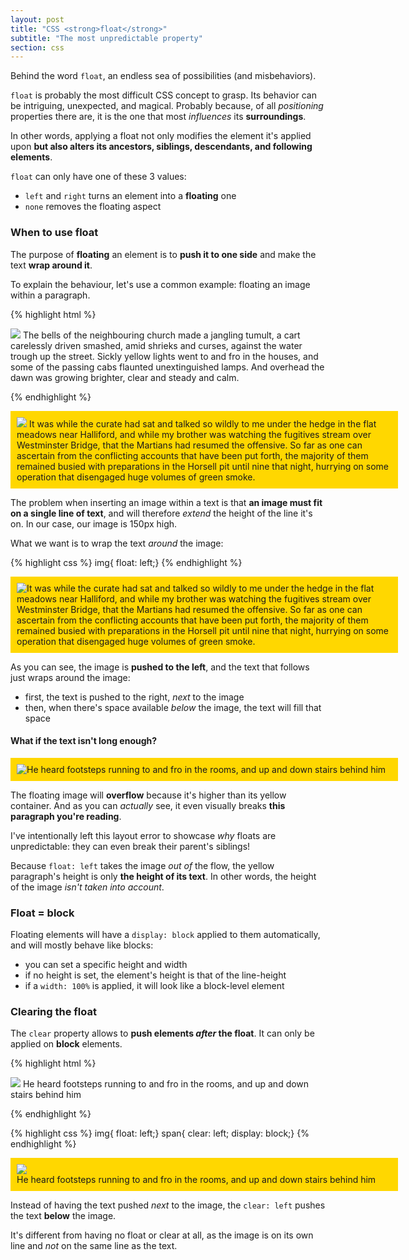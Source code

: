 ```yaml
---
layout: post
title: "CSS <strong>float</strong>"
subtitle: "The most unpredictable property"
section: css
---
```


Behind the word `float`, an endless sea of possibilities (and misbehaviors).

`float` is probably the most difficult CSS concept to grasp. Its behavior can be intriguing, unexpected, and magical. Probably because, of all _positioning_ properties there are, it is the one that most _influences_ its **surroundings**.

In other words, applying a float not only modifies the element it's applied upon **but also alters its ancestors, siblings, descendants, and following elements**.

`float` can only have one of these 3 values:

* `left` and `right` turns an element into a **floating** one
* `none` removes the floating aspect

### When to use float

The purpose of **floating** an element is to **push it to one side** and make the text **wrap around it**.

To explain the behaviour, let's use a common example: floating an image within a paragraph.

{% highlight html %}
<p>
  <img src="https://via.placeholder.com/150">
  The bells of the neighbouring church made a jangling tumult, a cart carelessly driven smashed, amid shrieks and curses, against the water trough up the street.  Sickly yellow lights went to and fro in the houses, and some of the passing cabs flaunted unextinguished lamps. And overhead the dawn was growing brighter, clear and steady and calm.
</p>
{% endhighlight %}

<div class="result">
  <p style="background: gold; padding: 10px; width: 600px;">
    <img src="https://via.placeholder.com/150">
    It was while the curate had sat and talked so wildly to me under the hedge in the flat meadows near Halliford, and while my brother was watching the fugitives stream over Westminster Bridge, that the Martians had resumed the offensive. So far as one can ascertain from the conflicting accounts that have been put forth, the majority of them remained busied with preparations in the Horsell pit until nine that night, hurrying on some operation that disengaged huge volumes of green smoke.
  </p>
</div>

The problem when inserting an image within a text is that **an image must fit on a single line of text**, and will therefore _extend_ the height of the line it's on. In our case, our image is 150px high.

What we want is to wrap the text _around_ the image:

{% highlight css %}
img{ float: left;}
{% endhighlight %}

<div class="result">
  <p style="background: gold; padding: 10px; width: 600px;">
    <img style="float: left;" src="https://via.placeholder.com/150">
    It was while the curate had sat and talked so wildly to me under the hedge in the flat meadows near Halliford, and while my brother was watching the fugitives stream over Westminster Bridge, that the Martians had resumed the offensive. So far as one can ascertain from the conflicting accounts that have been put forth, the majority of them remained busied with preparations in the Horsell pit until nine that night, hurrying on some operation that disengaged huge volumes of green smoke.
  </p>
</div>

As you can see, the image is **pushed to the left**, and the text that follows just wraps around the image:

* first, the text is pushed to the right, _next_ to the image
* then, when there's space available _below_ the image, the text will fill that space

#### What if the text isn't long enough?

<div class="result">
  <p style="background: gold; padding: 10px; width: 600px;">
    <img style="float: left;" src="https://via.placeholder.com/150">
    He heard footsteps running to and fro in the rooms, and up and down stairs behind him
  </p>
</div>

The floating image will **overflow** because it's higher than its yellow container. And as you can _actually_ see, it even visually breaks **this paragraph you're reading**.

I've intentionally left this layout error to showcase _why_ floats are unpredictable: they can even break their parent's siblings!

Because `float: left` takes the image _out of_ the flow, the yellow paragraph's height is only **the height of its text**. In other words, the height of the image _isn't taken into account_.

### Float = block

Floating elements will have a `display: block` applied to them automatically, and will mostly behave like blocks:

* you can set a specific height and width
* if no height is set, the element's height is that of the line-height
* if a `width: 100%` is applied, it will look like a block-level element

### Clearing the float

The `clear` property allows to **push elements _after_ the float**. It can only be applied on **block** elements.

{% highlight html %}
<p>
  <img src="https://via.placeholder.com/150">
  <span>He heard footsteps running to and fro in the rooms, and up and down stairs behind him</span>
</p>
{% endhighlight %}

{% highlight css %}
img{ float: left;}
span{ clear: left; display: block;}
{% endhighlight %}

<div class="result">
  <p style="background: gold; padding: 10px; width: 600px;">
    <img style="float: left;" src="https://via.placeholder.com/150">
    <span style="clear: left; display: block;">He heard footsteps running to and fro in the rooms, and up and down stairs behind him</span>
  </p>
</div>

Instead of having the text pushed _next_ to the image, the `clear: left` pushes the text **below** the image.

It's different from having no float or clear at all, as the image is on its own line and _not_ on the same line as the text.

